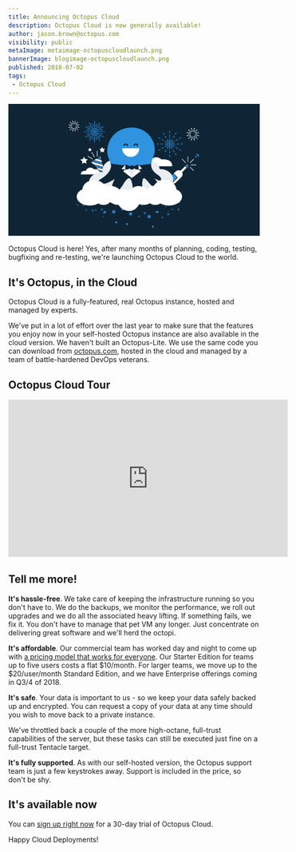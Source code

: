 ```yaml
---
title: Announcing Octopus Cloud
description: Octopus Cloud is now generally available!
author: jason.brown@octopus.com
visibility: public
metaImage: metaimage-octopuscloudlaunch.png
bannerImage: blogimage-octopuscloudlaunch.png
published: 2018-07-02
tags:
 - Octopus Cloud
---
```


![Octopus Clouds launch fireworks illustration](blogimage-octopuscloudlaunch.png)

Octopus Cloud is here! Yes, after many months of planning, coding, testing, bugfixing and re-testing, we're launching Octopus Cloud to the world.

## It's Octopus, in the Cloud

Octopus Cloud is a fully-featured, real Octopus instance, hosted and managed by experts.

We've put in a lot of effort over the last year to make sure that the features you enjoy now in your self-hosted Octopus instance are also available in the cloud version. We haven't built an Octopus-Lite. We use the same code you can download from [octopus.com](https://octopus.com/downloads), hosted in the cloud and managed by a team of battle-hardened DevOps veterans.

## Octopus Cloud Tour

<iframe width="560" height="315" src="https://www.youtube.com/embed/o_GHws666_I" frameborder="0" allowfullscreen></iframe>

## Tell me more!

**It's hassle-free**. We take care of keeping the infrastructure running so you don't have to. We do the backups, we monitor the performance, we roll out upgrades and we do all the associated heavy lifting. If something fails, we fix it. You don't have to manage that pet VM any longer. Just concentrate on delivering great software and we'll herd the octopi.

**It's affordable**. Our commercial team has worked day and night to come up with [a pricing model that works for everyone](https://octopus.com/cloud). Our Starter Edition for teams up to five users costs a flat $10/month. For larger teams, we move up to the $20/user/month Standard Edition, and we have Enterprise offerings coming in Q3/4 of 2018.

**It's safe**. Your data is important to us - so we keep your data safely backed up and encrypted. You can request a copy of your data at any time should you wish to move back to a private instance.

We've throttled back a couple of the more high-octane, full-trust capabilities of the server, but these tasks can still be executed just fine on a full-trust Tentacle target.

**It's fully supported**. As with our self-hosted version, the Octopus support team is just a few keystrokes away. Support is included in the price, so don't be shy.

## It's available now

You can [sign up right now](https://octopus.com/account/register) for a 30-day trial of Octopus Cloud.

Happy Cloud Deployments!
